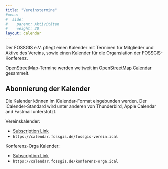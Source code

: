 ```yaml
---
title: "Vereinstermine"
#menu:
#  side:
#    parent: Aktivitäten
#    weight: 20
layout: calendar
---
```



Der FOSSGIS e.V. pflegt einen Kalender mit Terminen für Mitglieder und Aktive des Vereins, sowie einen Kalender für die Organsiation der FOSSGIS-Konferenz.

OpenStreetMap-Termine werden weltweit im [OpenStreetMap Calendar](https://osmcal.org/) gesammelt.

## Abonnierung der Kalender

Die Kalender können im iCalendar-Format eingebunden werden. Der iCalender-Standard wird unter anderen von Thunderbird, Apple Calendar and Fastmail unterstützt.

Vereinskalender:

* [Subscription Link](webcal://calendar.fossgis.de/fossgis-verein.ical)
* `https://calendar.fossgis.de/fossgis-verein.ical`


Konferenz-Orga Kalender:

* [Subscription Link](webcal://calendar.fossgis.de/konferenz-orga.ical)
* `https://calendar.fossgis.de/konferenz-orga.ical`
